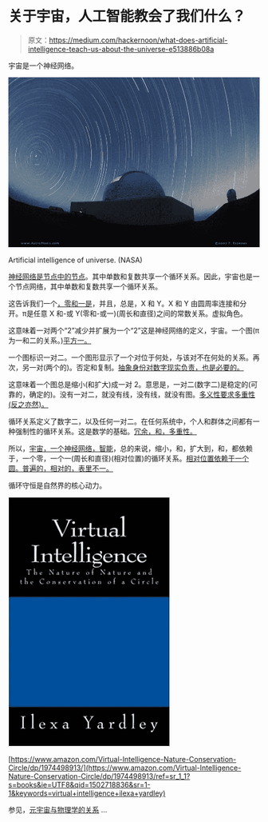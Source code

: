 # 关于宇宙，人工智能教会了我们什么？

> 原文：<https://medium.com/hackernoon/what-does-artificial-intelligence-teach-us-about-the-universe-e513886b08a>

宇宙是一个神经网络。

![](img/766981b15a338c3f3ce1356624f13b6a.png)

Artificial intelligence of universe. (NASA)

[神经网络是节点中的节点](/the-circular-theory/search?q=node)。其中单数和复数共享一个循环关系。因此，宇宙也是一个节点网络，其中单数和复数共享一个循环关系。

这告诉我们一个[，零和一是](/the-circular-theory/search?q=zero%20and%20one)，并且，总是，X 和 Y。X 和 Y 由圆周率连接和分开。π是任意 X 和-或 Y(零和-或一)(周长和直径)之间的常数关系。虚拟角色。

这意味着一对两个“2”减少并扩展为一个“2”这是神经网络的定义，宇宙。一个图(π为一和二的关系。)[平方一。](/the-circular-theory/the-virtual-persona-and-square-one-65b7d18b47b6)

一个图标识一对二。一个图形显示了一个对位于何处，与该对不在何处的关系。再次，另一对(两个的)。否定和复制。[抽象身份对数字现实负责，也是必要的。](/the-circular-theory/abstract-identity-and-digital-reality-ac0cdb7424c3)

这意味着一个图总是缩小(和扩大)成一对 2。意思是，一对二(数字二)是稳定的(可靠的，确定的)。没有一对二，就没有线，没有线，就没有图。[多义性要求多重性(反之亦然)。](/the-circular-theory/ambiguity-and-multiplicity-in-technology-e68141bb40f7)

循环关系定义了数字二，以及任何一对二。在任何系统中，个人和群体之间都有一种强制性的循环关系。这是数学的基础。[冗余，和，多重性。](/the-circular-theory/multiplicity-and-redundancy-in-biology-db5d971e6ac1)

所以，[宇宙，一个神经网络，智能](/the-circular-theory/redundancy-and-fungibility-in-physics-96c90549c92d)，总的来说，缩小，和，扩大到，和，都依赖于，一个零，一个一(周长和直径)(相对位置)的循环关系。[相对位置依赖于一个圆。普遍的，相对的，表里不一。](/the-circular-theory/universal-and-relative-duplicity-e6a6a0621bce)

循环守恒是自然界的核心动力。

![](img/7a4576bd29b621e0544a259858e96d97.png)

[https://www.amazon.com/Virtual-Intelligence-Nature-Conservation-Circle/dp/1974498913/](https://www.amazon.com/Virtual-Intelligence-Nature-Conservation-Circle/dp/1974498913/ref=sr_1_1?s=books&ie=UTF8&qid=1502718836&sr=1-1&keywords=virtual+intelligence+ilexa+yardley)

参见，[元宇宙与物理学的关系](/the-circular-theory/what-the-metaverse-has-to-do-with-physics-f84a7bd1c0b8) …